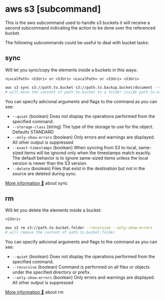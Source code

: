 # aws s3 [subcommand]

This is the aws subcommand used to handle s3 buckets it will receive a second subcommand indicating the action to be done over the referenced bucket.

The following subcommands could be useful to deal with bucket tasks:

## sync

Will let you sync/copy the elements inside a buckets in this ways:

`<LocalPath> <S3Uri> or <S3Uri> <LocalPath> or <S3Uri> <S3Uri>`

```bash
aws s3 sync s3://path.to.bucket s3://path.to.backup.bucket/document --storage-class=STANDARD_IA --only-show-errors
# will move the content of path.to.bucket to a folder inside path.to.other.bucket
```

You can specify adicional arguments and flags to the command as you can see:

* `--quiet` (boolean) Does not display the operations performed from the specified command.
* `--storage-class` (string) The type of the storage to use for the object. Defaults STANDARD
* `--only-show-errors` (boolean) Only errors and warnings are displayed. All other output is suppressed
* `--exact-timestamps` (boolean) When syncing from S3 to local, same-sized items will be ignored only when the timestamps match exactly. The default behavior is to ignore same-sized items unless the local version is newer than the S3 version.
* `--delete` (boolean) Files that exist in the destination but not in the source are deleted during sync.

[More information :link:](https://awscli.amazonaws.com/v2/documentation/api/latest/reference/s3/sync.html) about sync


## rm

Will let you delete the elements inside a bucket:

`<S3Uri>`

```bash
aws s3 rm s3://path.to.bucket.folder --recursive --only-show-errors
# will remove the content of path.to.bucket.folder
```

You can specify adicional arguments and flags to the command as you can see:

* `--quiet` (boolean) Does not display the operations performed from the specified command.
* `--recursive` (boolean) Command is performed on all files or objects under the specified directory or prefix.
* `--only-show-errors` (boolean) Only errors and warnings are displayed. All other output is suppressed

[More information :link:](https://awscli.amazonaws.com/v2/documentation/api/latest/reference/s3/rm.html) about rm